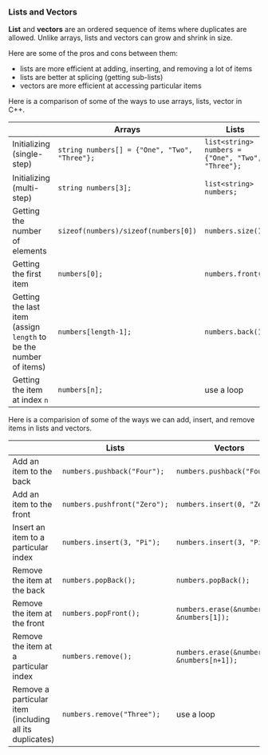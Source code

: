 <!-- # [Link to video.]() -->

### Lists and Vectors

**List** and **vectors** are an ordered sequence of items where duplicates are allowed. Unlike arrays, lists and vectors can grow and shrink in size.

Here are some of the pros and cons between them:
* lists are more efficient at adding, inserting, and removing a lot of items
* lists are better at splicing (getting sub-lists)
* vectors are more efficient at accessing particular items

Here is a comparison of some of the ways to use arrays, lists, vector in C++.

| | Arrays | Lists | Vectors |
| --- | --- | --- | --- |
| Initializing (single-step) | `string numbers[] = {"One", "Two", "Three"};` | `list<string> numbers = {"One", "Two", "Three"};` | `vector<string> numbers = {"One", "Two", "Three"};` |
| Initializing (multi-step) | `string numbers[3];` | `list<string> numbers;` | `vector<string> numbers;` |
| Getting the number of elements | `sizeof(numbers)/sizeof(numbers[0])` | `numbers.size();` | `numbers.size();` |
| Getting the first item | `numbers[0];` | `numbers.front()` | `numbers.at(0);` |
| Getting the last item (assign `length` to be the number of items) | `numbers[length-1];` | `numbers.back()` | `numbers.at(length-1);` |
| Getting the item at index `n` | `numbers[n];` | use a loop | `numbers.at(n);` |

Here is a comparision of some of the ways we can add, insert, and remove items in lists and vectors.

| | Lists | Vectors |
| --- | --- | --- | 
| Add an item to the back | `numbers.pushback("Four");` | `numbers.pushback("Four");` |
| Add an item to the front | `numbers.pushfront("Zero");` | `numbers.insert(0, "Zero");` |
| Insert an item to a particular index | `numbers.insert(3, "Pi");` | `numbers.insert(3, "Pi"));` |
| Remove the item at the back | `numbers.popBack();` | `numbers.popBack();` |
| Remove the item at the front | `numbers.popFront();` | `numbers.erase(&numbers[0], &numbers[1]);` |
| Remove the item at a particular index | `numbers.remove();` | `numbers.erase(&numbers[n], &numbers[n+1]);` |
| Remove a particular item (including all its duplicates) | `numbers.remove("Three");` | use a loop |

<!-- Here's a demonstration:

```java
/**
 * @author MissStrong
 */

import java.util.List; // we need to import this for List.of()
import java.util.ArrayList; // we need to import this for ArrayList()

public class Main {

  /**
   * Playing with arraylists.
   *
   * @param args the command line arguments
   */
  public static void main(String[] args) {
    ArrayList<String> numbers = new ArrayList(List.of("One", "Two", "Three", "Five"));
    
    System.out.println(numbers.contains("Four")); // prints false
    
    numbers.add("One");
    numbers.add(3, "Four");
    
    System.out.println(numbers); // prints [One, Two, Three, Four, Five, One]
    
    System.out.println(numbers.indexOf("One")); // prints 0
    System.out.println(numbers.lastIndexOf("One")); // prints 5
    
    numbers.clear();
    System.out.println(numbers); // prints []
  }    
}
``` -->

<!-- ### Lists of Arrays

Lists *cannot* contain arrays as elements. In general they should not be mixed together.

```java
ArrayList<Integer[]> arraylistOfArrays = new ArrayList(); // this doesn't work
``` -->
